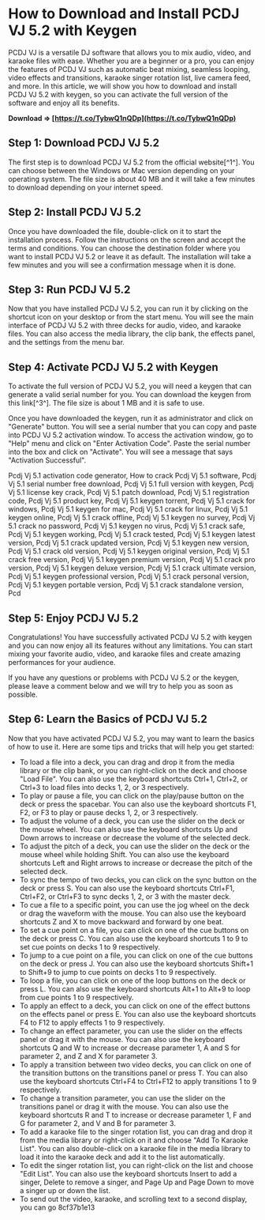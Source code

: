 
 
# How to Download and Install PCDJ VJ 5.2 with Keygen
 
PCDJ VJ is a versatile DJ software that allows you to mix audio, video, and karaoke files with ease. Whether you are a beginner or a pro, you can enjoy the features of PCDJ VJ such as automatic beat mixing, seamless looping, video effects and transitions, karaoke singer rotation list, live camera feed, and more. In this article, we will show you how to download and install PCDJ VJ 5.2 with keygen, so you can activate the full version of the software and enjoy all its benefits.
 
**Download ⇒ [https://t.co/TybwQ1nQDp](https://t.co/TybwQ1nQDp)**


 
## Step 1: Download PCDJ VJ 5.2
 
The first step is to download PCDJ VJ 5.2 from the official website[^1^]. You can choose between the Windows or Mac version depending on your operating system. The file size is about 40 MB and it will take a few minutes to download depending on your internet speed.
 
## Step 2: Install PCDJ VJ 5.2
 
Once you have downloaded the file, double-click on it to start the installation process. Follow the instructions on the screen and accept the terms and conditions. You can choose the destination folder where you want to install PCDJ VJ 5.2 or leave it as default. The installation will take a few minutes and you will see a confirmation message when it is done.
 
## Step 3: Run PCDJ VJ 5.2
 
Now that you have installed PCDJ VJ 5.2, you can run it by clicking on the shortcut icon on your desktop or from the start menu. You will see the main interface of PCDJ VJ 5.2 with three decks for audio, video, and karaoke files. You can also access the media library, the clip bank, the effects panel, and the settings from the menu bar.
 
## Step 4: Activate PCDJ VJ 5.2 with Keygen
 
To activate the full version of PCDJ VJ 5.2, you will need a keygen that can generate a valid serial number for you. You can download the keygen from this link[^3^]. The file size is about 1 MB and it is safe to use.
 
Once you have downloaded the keygen, run it as administrator and click on "Generate" button. You will see a serial number that you can copy and paste into PCDJ VJ 5.2 activation window. To access the activation window, go to "Help" menu and click on "Enter Activation Code". Paste the serial number into the box and click on "Activate". You will see a message that says "Activation Successful".
 
Pcdj Vj 5.1 activation code generator,  How to crack Pcdj Vj 5.1 software,  Pcdj Vj 5.1 serial number free download,  Pcdj Vj 5.1 full version with keygen,  Pcdj Vj 5.1 license key crack,  Pcdj Vj 5.1 patch download,  Pcdj Vj 5.1 registration code,  Pcdj Vj 5.1 product key,  Pcdj Vj 5.1 keygen torrent,  Pcdj Vj 5.1 crack for windows,  Pcdj Vj 5.1 keygen for mac,  Pcdj Vj 5.1 crack for linux,  Pcdj Vj 5.1 keygen online,  Pcdj Vj 5.1 crack offline,  Pcdj Vj 5.1 keygen no survey,  Pcdj Vj 5.1 crack no password,  Pcdj Vj 5.1 keygen no virus,  Pcdj Vj 5.1 crack safe,  Pcdj Vj 5.1 keygen working,  Pcdj Vj 5.1 crack tested,  Pcdj Vj 5.1 keygen latest version,  Pcdj Vj 5.1 crack updated version,  Pcdj Vj 5.1 keygen new version,  Pcdj Vj 5.1 crack old version,  Pcdj Vj 5.1 keygen original version,  Pcdj Vj 5.1 crack free version,  Pcdj Vj 5.1 keygen premium version,  Pcdj Vj 5.1 crack pro version,  Pcdj Vj 5.1 keygen deluxe version,  Pcdj Vj 5.1 crack ultimate version,  Pcdj Vj 5.1 keygen professional version,  Pcdj Vj 5.1 crack personal version,  Pcdj Vj 5.1 keygen portable version,  Pcdj Vj 5.1 crack standalone version,  Pcd
 
## Step 5: Enjoy PCDJ VJ 5.2
 
Congratulations! You have successfully activated PCDJ VJ 5.2 with keygen and you can now enjoy all its features without any limitations. You can start mixing your favorite audio, video, and karaoke files and create amazing performances for your audience.
 
If you have any questions or problems with PCDJ VJ 5.2 or the keygen, please leave a comment below and we will try to help you as soon as possible.
  
## Step 6: Learn the Basics of PCDJ VJ 5.2
 
Now that you have activated PCDJ VJ 5.2, you may want to learn the basics of how to use it. Here are some tips and tricks that will help you get started:
 
- To load a file into a deck, you can drag and drop it from the media library or the clip bank, or you can right-click on the deck and choose "Load File". You can also use the keyboard shortcuts Ctrl+1, Ctrl+2, or Ctrl+3 to load files into decks 1, 2, or 3 respectively.
- To play or pause a file, you can click on the play/pause button on the deck or press the spacebar. You can also use the keyboard shortcuts F1, F2, or F3 to play or pause decks 1, 2, or 3 respectively.
- To adjust the volume of a deck, you can use the slider on the deck or the mouse wheel. You can also use the keyboard shortcuts Up and Down arrows to increase or decrease the volume of the selected deck.
- To adjust the pitch of a deck, you can use the slider on the deck or the mouse wheel while holding Shift. You can also use the keyboard shortcuts Left and Right arrows to increase or decrease the pitch of the selected deck.
- To sync the tempo of two decks, you can click on the sync button on the deck or press S. You can also use the keyboard shortcuts Ctrl+F1, Ctrl+F2, or Ctrl+F3 to sync decks 1, 2, or 3 with the master deck.
- To cue a file to a specific point, you can use the jog wheel on the deck or drag the waveform with the mouse. You can also use the keyboard shortcuts Z and X to move backward and forward by one beat.
- To set a cue point on a file, you can click on one of the cue buttons on the deck or press C. You can also use the keyboard shortcuts 1 to 9 to set cue points on decks 1 to 9 respectively.
- To jump to a cue point on a file, you can click on one of the cue buttons on the deck or press J. You can also use the keyboard shortcuts Shift+1 to Shift+9 to jump to cue points on decks 1 to 9 respectively.
- To loop a file, you can click on one of the loop buttons on the deck or press L. You can also use the keyboard shortcuts Alt+1 to Alt+9 to loop from cue points 1 to 9 respectively.
- To apply an effect to a deck, you can click on one of the effect buttons on the effects panel or press E. You can also use the keyboard shortcuts F4 to F12 to apply effects 1 to 9 respectively.
- To change an effect parameter, you can use the slider on the effects panel or drag it with the mouse. You can also use the keyboard shortcuts Q and W to increase or decrease parameter 1, A and S for parameter 2, and Z and X for parameter 3.
- To apply a transition between two video decks, you can click on one of the transition buttons on the transitions panel or press T. You can also use the keyboard shortcuts Ctrl+F4 to Ctrl+F12 to apply transitions 1 to 9 respectively.
- To change a transition parameter, you can use the slider on the transitions panel or drag it with the mouse. You can also use
the keyboard shortcuts R and T to increase or decrease parameter 1, F and G for parameter 2, and V and B for parameter 3.
- To add a karaoke file to the singer rotation list, you can drag and drop it from
the media library or right-click on it and choose "Add To Karaoke List". You
can also double-click on a karaoke file in
the media library to load it into
the karaoke deck and add it
to
the list automatically.
- To edit
the singer rotation list,
you can right-click on
the list and choose "Edit List". You
can also use
the keyboard shortcuts Insert
to add a singer,
Delete
to remove a singer,
and Page Up
and Page Down
to move a singer up
or down
the list.
- To send out
the video,
karaoke,
and scrolling text
to a second display,
you
can go 8cf37b1e13


